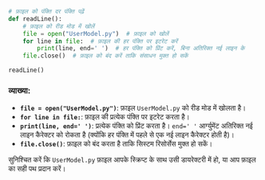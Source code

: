 
```python
# फ़ाइल को पंक्ति दर पंक्ति पढ़ें
def readLine():
    # फ़ाइल को रीड मोड में खोलें
    file = open("UserModel.py")  # फ़ाइल को खोलें
    for line in file:  # फ़ाइल की हर पंक्ति पर इटरेट करें
        print(line, end=' ')  # हर पंक्ति को प्रिंट करें, बिना अतिरिक्त नई लाइन के
    file.close()  # फ़ाइल को बंद करें ताकि संसाधन मुक्त हो सकें

readLine()
```

### व्याख्या:
- **`file = open("UserModel.py")`**: फ़ाइल `UserModel.py` को रीड मोड में खोलता है।
- **`for line in file:`**: फ़ाइल की प्रत्येक पंक्ति पर इटरेट करता है।
- **`print(line, end=' ')`**: प्रत्येक पंक्ति को प्रिंट करता है। `end=' '` आर्ग्युमेंट अतिरिक्त नई लाइन कैरेक्टर को रोकता है (क्योंकि हर पंक्ति में पहले से एक नई लाइन कैरेक्टर होती है)।
- **`file.close()`**: फ़ाइल को बंद करता है ताकि सिस्टम रिसोर्सेस मुक्त हो सकें।

सुनिश्चित करें कि `UserModel.py` फ़ाइल आपके स्क्रिप्ट के साथ उसी डायरेक्टरी में हो, या आप फ़ाइल का सही पथ प्रदान करें।
